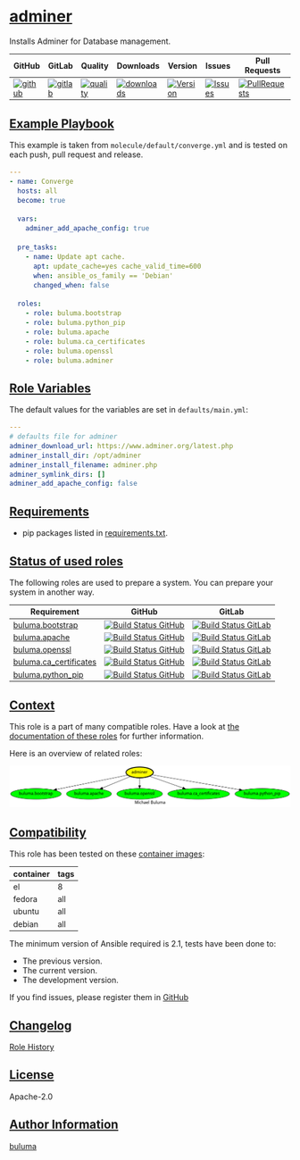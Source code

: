# [adminer](#adminer)

Installs Adminer for Database management.

|GitHub|GitLab|Quality|Downloads|Version|Issues|Pull Requests|
|------|------|-------|---------|-------|------|-------------|
|[![github](https://github.com/buluma/ansible-role-adminer/workflows/Ansible%20Molecule/badge.svg)](https://github.com/buluma/ansible-role-adminer/actions)|[![gitlab](https://gitlab.com/buluma/ansible-role-adminer/badges/master/pipeline.svg)](https://gitlab.com/buluma/ansible-role-adminer)|[![quality](https://img.shields.io/ansible/quality/59945)](https://galaxy.ansible.com/buluma/adminer)|[![downloads](https://img.shields.io/ansible/role/d/59945)](https://galaxy.ansible.com/buluma/adminer)|[![Version](https://img.shields.io/github/release/buluma/ansible-role-adminer.svg)](https://github.com/buluma/ansible-role-adminer/releases/)|[![Issues](https://img.shields.io/github/issues/buluma/ansible-role-adminer.svg)](https://github.com/buluma/ansible-role-adminer/issues/)|[![PullRequests](https://img.shields.io/github/issues-pr-closed-raw/buluma/ansible-role-adminer.svg)](https://github.com/buluma/ansible-role-adminer/pulls/)|

## [Example Playbook](#example-playbook)

This example is taken from `molecule/default/converge.yml` and is tested on each push, pull request and release.
```yaml
---
- name: Converge
  hosts: all
  become: true

  vars:
    adminer_add_apache_config: true

  pre_tasks:
    - name: Update apt cache.
      apt: update_cache=yes cache_valid_time=600
      when: ansible_os_family == 'Debian'
      changed_when: false

  roles:
    - role: buluma.bootstrap
    - role: buluma.python_pip
    - role: buluma.apache
    - role: buluma.ca_certificates
    - role: buluma.openssl
    - role: buluma.adminer
```


## [Role Variables](#role-variables)

The default values for the variables are set in `defaults/main.yml`:
```yaml
---
# defaults file for adminer
adminer_download_url: https://www.adminer.org/latest.php
adminer_install_dir: /opt/adminer
adminer_install_filename: adminer.php
adminer_symlink_dirs: []
adminer_add_apache_config: false
```

## [Requirements](#requirements)

- pip packages listed in [requirements.txt](https://github.com/buluma/ansible-role-adminer/blob/main/requirements.txt).

## [Status of used roles](#status-of-requirements)

The following roles are used to prepare a system. You can prepare your system in another way.

| Requirement | GitHub | GitLab |
|-------------|--------|--------|
|[buluma.bootstrap](https://galaxy.ansible.com/buluma/bootstrap)|[![Build Status GitHub](https://github.com/buluma/ansible-role-bootstrap/workflows/Ansible%20Molecule/badge.svg)](https://github.com/buluma/ansible-role-bootstrap/actions)|[![Build Status GitLab ](https://gitlab.com/buluma/ansible-role-bootstrap/badges/master/pipeline.svg)](https://gitlab.com/buluma/ansible-role-bootstrap)|
|[buluma.apache](https://galaxy.ansible.com/buluma/apache)|[![Build Status GitHub](https://github.com/buluma/ansible-role-apache/workflows/Ansible%20Molecule/badge.svg)](https://github.com/buluma/ansible-role-apache/actions)|[![Build Status GitLab ](https://gitlab.com/buluma/ansible-role-apache/badges/master/pipeline.svg)](https://gitlab.com/buluma/ansible-role-apache)|
|[buluma.openssl](https://galaxy.ansible.com/buluma/openssl)|[![Build Status GitHub](https://github.com/buluma/ansible-role-openssl/workflows/Ansible%20Molecule/badge.svg)](https://github.com/buluma/ansible-role-openssl/actions)|[![Build Status GitLab ](https://gitlab.com/buluma/ansible-role-openssl/badges/master/pipeline.svg)](https://gitlab.com/buluma/ansible-role-openssl)|
|[buluma.ca_certificates](https://galaxy.ansible.com/buluma/ca_certificates)|[![Build Status GitHub](https://github.com/buluma/ansible-role-ca_certificates/workflows/Ansible%20Molecule/badge.svg)](https://github.com/buluma/ansible-role-ca_certificates/actions)|[![Build Status GitLab ](https://gitlab.com/buluma/ansible-role-ca_certificates/badges/master/pipeline.svg)](https://gitlab.com/buluma/ansible-role-ca_certificates)|
|[buluma.python_pip](https://galaxy.ansible.com/buluma/python_pip)|[![Build Status GitHub](https://github.com/buluma/ansible-role-python_pip/workflows/Ansible%20Molecule/badge.svg)](https://github.com/buluma/ansible-role-python_pip/actions)|[![Build Status GitLab ](https://gitlab.com/buluma/ansible-role-python_pip/badges/master/pipeline.svg)](https://gitlab.com/buluma/ansible-role-python_pip)|

## [Context](#context)

This role is a part of many compatible roles. Have a look at [the documentation of these roles](https://buluma.github.io/) for further information.

Here is an overview of related roles:

![dependencies](https://raw.githubusercontent.com/buluma/ansible-role-adminer/png/requirements.png "Dependencies")

## [Compatibility](#compatibility)

This role has been tested on these [container images](https://hub.docker.com/u/buluma):

|container|tags|
|---------|----|
|el|8|
|fedora|all|
|ubuntu|all|
|debian|all|

The minimum version of Ansible required is 2.1, tests have been done to:

- The previous version.
- The current version.
- The development version.



If you find issues, please register them in [GitHub](https://github.com/buluma/ansible-role-adminer/issues)

## [Changelog](#changelog)

[Role History](https://github.com/buluma/ansible-role-adminer/blob/master/CHANGELOG.md)

## [License](#license)

Apache-2.0

## [Author Information](#author-information)

[buluma](https://buluma.github.io/)
